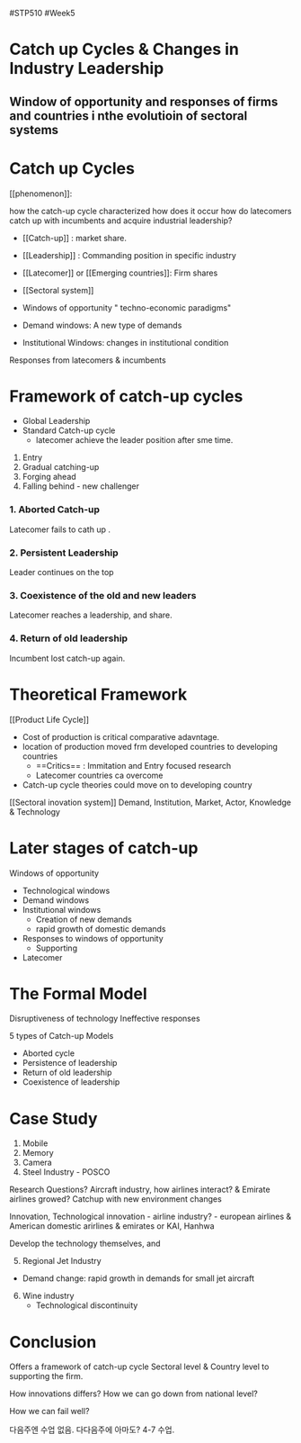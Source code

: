 #STP510 #Week5
# Catch up Cycles & Changes in Industry Leadership
## Window of opportunity and responses of firms and countries i nthe evolutioin of sectoral systems

# Catch up Cycles
[[phenomenon]]: 

how the catch-up cycle characterized
how does it occur
how do latecomers catch up with incumbents and acquire industrial leadership?


* [[Catch-up]] : market share. 
* [[Leadership]] : Commanding position in specific industry
* [[Latecomer]] or [[Emerging countries]]: Firm shares 

* [[Sectoral system]] 
* Windows of opportunity " techno-economic paradigms"
* Demand windows: A new type of demands
* Institutional Windows: changes in institutional condition 

Responses from latecomers & incumbents

# Framework of catch-up cycles
- Global Leadership 
- Standard Catch-up cycle 
	- latecomer achieve the leader position after sme time. 
1) Entry
2) Gradual catching-up 
3) Forging ahead
4) Falling behind - new challenger 

### 1. Aborted Catch-up 
Latecomer fails to cath up . 

### 2. Persistent Leadership
Leader continues on the top

### 3. Coexistence of the old and new leaders
Latecomer reaches a leadership, and share. 

### 4. Return of old leadership
Incumbent lost catch-up again. 

# Theoretical Framework
[[Product Life Cycle]]
* Cost of production is critical comparative adavntage. 
* location of production moved frm developed countries to developing countries
	* ==Critics== : Immitation and Entry focused research 
	* Latecomer countries ca overcome
* Catch-up cycle theories could move on to developing country

[[Sectoral inovation system]]
Demand, Institution, Market, Actor, Knowledge & Technology

# Later stages of catch-up 
Windows of opportunity 
* Technological windows
* Demand windows
* Institutional windows
	* Creation of new demands 
	* rapid growth of domestic demands
* Responses to windows of opportunity 
	* Supporting 
* Latecomer 

# The Formal Model
Disruptiveness of technology
Ineffective responses

5 types of Catch-up Models
* Aborted cycle
* Persistence of leadership
* Return of old leadership
* Coexistence of leadership

# Case Study
1) Mobile
2) Memory
3) Camera 
4) Steel Industry - POSCO 

Research Questions? Aircraft industry, how airlines interact? & Emirate airlines growed? 
Catchup with new environment changes 

Innovation, Technological innovation - 
airline industry?  - european airlines & American domestic arirlines & emirates 
or KAI, Hanhwa

Develop the technology themselves, and 

5) Regional Jet Industry 
* Demand change: rapid growth in demands for small jet aircraft
6) Wine industry 
	* Technological discontinuity 

# Conclusion
Offers a framework of catch-up cycle 
Sectoral level & Country level to supporting the firm. 

How innovations differs? 
How we can go down from national level? 

How we can fail well? 

다음주엔 수업 없음. 다다음주에 아마도? 4-7 수업. 